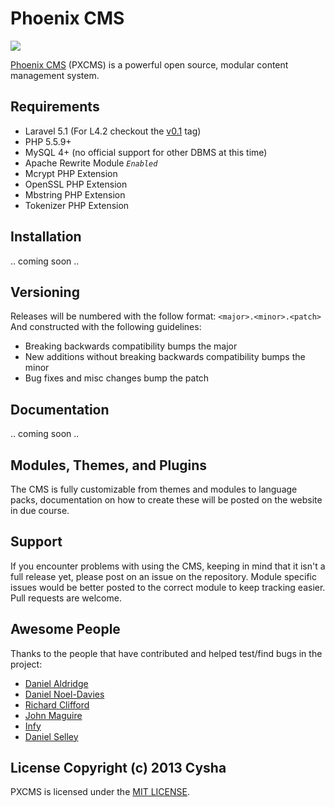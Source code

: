 # Phoenix CMS
[![](http://slack.phoenixcms.org/badge.svg)](http://slack.phoenixcms.org)

[Phoenix CMS](http://phoenixcms.org/) (PXCMS) is a powerful open source, modular content management system.

## Requirements
* Laravel 5.1 (For L4.2 checkout the [v0.1](https://github.com/Cysha/PhoenixCMS/releases/tag/v0.1) tag)
* PHP 5.5.9+
* MySQL 4+ (no official support for other DBMS at this time)
* Apache Rewrite Module *`Enabled`*
* Mcrypt PHP Extension
* OpenSSL PHP Extension
* Mbstring PHP Extension
* Tokenizer PHP Extension

## Installation
.. coming soon ..

## Versioning
Releases will be numbered with the follow format: `<major>.<minor>.<patch>` And constructed with the following guidelines:
- Breaking backwards compatibility bumps the major
- New additions without breaking backwards compatibility bumps the minor
- Bug fixes and misc changes bump the patch

## Documentation
.. coming soon ..

## Modules, Themes, and Plugins
The CMS is fully customizable from themes and modules to language packs, documentation on how to create these will be posted on the website in due course.

## Support
If you encounter problems with using the CMS, keeping in mind that it isn't a full release yet, please post on an issue on the repository.
Module specific issues would be better posted to the correct module to keep tracking easier. Pull requests are welcome.

## Awesome People
Thanks to the people that have contributed and helped test/find bugs in the project:
- [Daniel Aldridge](https://github.com/xLink)
- [Daniel Noel-Davies](https://github.com/NoelDavies)
- [Richard Clifford](https://github.com/richard-clifford)
- [John Maguire](https://github.com/johnmaguire2013)
- [Infy](https://github.com/infyhr)
- [Daniel Selley](https://github.com/danselley)

## License Copyright (c) 2013 Cysha
PXCMS is licensed under the [MIT LICENSE](http://opensource.org/licenses/MIT).

